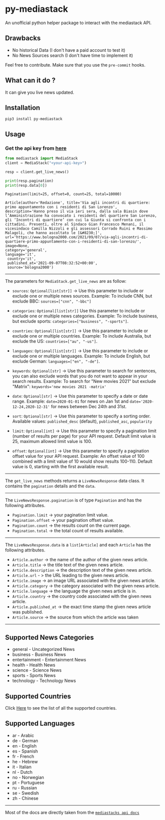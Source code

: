 # py-mediastack

An unofficial python helper package to interact with the mediastack API.

## Drawbacks

- No historical Data (I don't have a paid account to test it)
- No News Sources search (I don't have time to implement it)

Feel free to contribute. Make sure that you use the `pre-commit` hooks.

## What can it do ?

It can give you live news updated.

## Installation

```commandline
pip3 install py-mediastack
```

## Usage

### Get the api key from [here](https://mediastack.com/)

```python
from mediastack import MediaStack
client = MediaStack("<your-api-key>")

resp = client.get_live_news()

print(resp.pagination)
print(resp.data[0])

```

```
Pagination(limit=25, offset=0, count=25, total=10000)

Article(author='Redazione', title='Via agli incontri di quartiere:
primo appuntamento con i residenti di San Lorenzo',
description='Hanno preso il via ieri sera, dalla sala Biasin dove l’Amministrazione ha convocato i residenti del quartiere San Lorenzo, gli ‘Incontri di quartiere’ con cui la Giunta si confronta con i cittadini. Presenti, oltre al Sindaco Gian Francesco Menani, il vicesindaco Camilla Nizzoli e gli assessori Corrado Ruini e Massimo Malagoli, che hanno ascoltato le [&#8230;]',
url='https://www.bologna2000.com/2021/09/07/via-agli-incontri-di-quartiere-primo-appuntamento-con-i-residenti-di-san-lorenzo/',
image=None,
category='general',
language='it',
 country='it',
 published_at='2021-09-07T08:32:52+00:00',
 source='bologna2000')
```

---

The parameters for `MediaStack.get_live_news` are as follow:

- `sources`: `Optional[list[str]]` -> Use this parameter to include or exclude one or multiple news sources. Example: To include CNN, but exclude BBC: `sources=["cnn", "-bbc"]`

- `categories`: `Optional[list[str]]` Use this parameter to include or exclude one or multiple news categories. Example: To include business, but exclude sports: `categories=["business", "-sports"]`.

- `countries`: `Optional[list[str]]` -> Use this parameter to include or exclude one or multiple countries. Example: To include Australia, but exclude the US: `countries=["au", "-us"]`.

- `languages`: `Optional[list[str]]` -> Use this parameter to include or exclude one or multiple languages. Example: To include English, but exclude German: `languages=["en", "-de"]`.

- `keywords`: `Optional[str]` -> Use this parameter to search for sentences, you can also exclude words that you do not want to appear in your search results. Example: To search for "New movies 2021" but exclude "Matrix": `keywords='new movies 2021 -matrix'`
- `date`: `Optional[str]` -> Use this parameter to specify a date or date range. Example: `date=2020-01-01` for news on Jan 1st and `date='2020-12-24,2020-12-31'` for news between Dec 24th and 31st.
- `sort`: `Optional[str]` -> Use this parameter to specify a sorting order. Available values: `published_desc` (default), `published_asc`, `popularity`
- `limit`: `Optional[int]` -> Use this parameter to specify a pagination limit (number of results per page) for your API request. Default limit value is 25, maximum allowed limit value is 100.
- `offset`: `Optional[int]` -> Use this parameter to specify a pagination offset value for your API request. Example: An offset value of 100 combined with a limit value of 10 would show results 100-110. Default value is 0, starting with the first available result.

---

The `get_live_news` methods returns a `LiveNewsResponse` data class.
It contains the `pagination` details and the `data`.

---

The `LiveNewsResponse.pagination` is of type `Pagination` and has the following
attributes.

- `Pagination.limit` -> your pagination limit value.
- `Pagination.offset` -> your pagination offset value.
- `Pagination.count` -> the results count on the current page.
- `Pagination.total` -> the total count of results available.

---

The `LiveNewsResponse.data` is a `list[Article]` and each `Article` has the following
attributes.

- `Article.author` -> the name of the author of the given news article.
- `Article.title` -> the title text of the given news article.
- `Article.description` -> the description text of the given news article.
- `Article.url` - > the URL leading to the given news article.
- `Article.image` -> an image URL associated with the given news article.
- `Article.category` -> the category associated with the given news article.
- `Article.language` -> the language the given news article is in.
- `Article.country` -> the country code associated with the given news article.
- `Article.published_at` -> the exact time stamp the given news article was published.
- `Article.source` -> the source from which the article was taken

---

## Supported News Categories

- general - Uncategorized News
- business - Business News
- entertainment - Entertainment News
- health - Health News
- science - Science News
- sports - Sports News
- technology - Technology News

## Supported Countries

Click [Here](https://mediastack.com/sources) to see the list of all the supported countries.

## Supported Languages

- ar - Arabic
- de - German
- en - English
- es - Spanish
- fr - French
- he - Hebrew
- it - Italian
- nl - Dutch
- no - Norwegian
- pt - Portuguese
- ru - Russian
- se - Swedish
- zh - Chinese

---

Most of the docs are directly taken from the [`mediastacks api docs`](https://mediastack.com/documentation)

